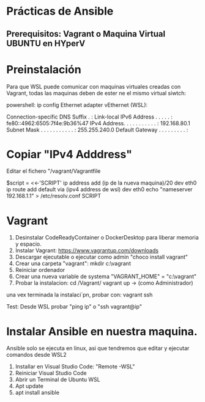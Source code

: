 # Prácticas de Ansible
## Prerequisitos: Vagrant o Maquina Virtual UBUNTU en HYperV
# Preinstalación
Para que WSL puede comunicar con maquinas virtuales creadas con Vagrant, todas las maquinas deben de ester ne el mismo virtual siwtch:

powershell: ip config
Ethernet adapter vEthernet (WSL):

   Connection-specific DNS Suffix  . :
   Link-local IPv6 Address . . . . . : fe80::4962:6505:7f4e:9b36%47
   IPv4 Address. . . . . . . . . . . : 192.168.80.1
   Subnet Mask . . . . . . . . . . . : 255.255.240.0
   Default Gateway . . . . . . . . . :

# Copiar "IPv4 Adddress"
Editar el fichero "/vagrant/Vagrantfile

$script = <<-'SCRIPT'
ip address add (ip de la nueva maquina)/20 dev eth0
ip route add default via (ipv4 address de wsl) dev eth0
echo "nameserver 192.168.1.1" > /etc/resolv.conf
SCRIPT


# Vagrant 
1. Desinstalar CodeReadyContainer o DockerDesktop para liberar memoria y espacio.
2. Instalar Vagrant: https://www.vagrantup.com/downloads
3. Descargar ejecutable o ejecutar como admin "choco install vagrant"
4. Crear una carpeta "vagrant": mkdir c:\vagrant
4. Reiniciar ordenador
5. Crear una nueva variable de systema "VAGRANT_HOME" = "c:\vagrant"
6. Probar la instalacion: 
   cd /Vagrant/
   vagrant up -> (como Administrador)
   
 una vex terminada la instalaci´pn, probar con:
 vagrant ssh
 
Test: Desde WSL probar "ping ip"  o "ssh vagrant@ip"

# Instalar Ansible en nuestra maquina.
Ansible solo se ejecuta en linux, asi que tendremos que editar y ejecutar comandos desde WSL2

1. Installar en Visual Studio Code: "Remote -WSL"
2. Reiniciar Visual Studio Code
3. Abrir un Terminal de Ubuntu WSL
4. Apt update
5. apt install ansible

